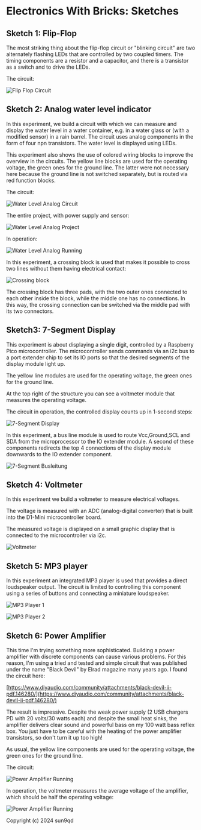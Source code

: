 # Electronics With Bricks: Sketches

## Sketch 1: Flip-Flop

The most striking thing about the flip-flop circuit or "blinking circuit" are two alternately flashing LEDs that are controlled by two coupled timers. The timing components are a resistor and a capacitor, and there is a transistor as a switch and to drive the LEDs.

The circuit:

![Flip Flop Circuit](img/FlipFlop_Circuit.jpg)

## Sketch 2: Analog water level indicator

In this experiment, we build a circuit with which we can measure and display the water level in a water container, e.g. in a water glass or (with a modified sensor) in a rain barrel. The circuit uses analog components in the form of four npn transistors. The water level is displayed using LEDs.

This experiment also shows the use of colored wiring blocks to improve the overview in the circuits. The yellow line blocks are used for the operating voltage, the green ones for the ground line. The latter were not necessary here because the ground line is not switched separately, but is routed via red function blocks.

The circuit:

![Water Level Analog Circuit](img/WaterLevelIndicatorAnalog_Circuit.jpg)

The entire project, with power supply and sensor:

![Water Level Analog Project](img/WaterLevelIndicatorAnalog_Project.jpg)

In operation:

![Water Level Analog Running](img/WaterLevelIndicatorAnalog_Running.jpg)

In this experiment, a crossing block is used that makes it possible to cross two lines without them having electrical contact:

![Crossing block](img/WaterLevelIndicatorAnalog_Wire3Cross.jpg)

The crossing block has three pads, with the two outer ones connected to each other inside the block, while the middle one has no connections. In this way, the crossing connection can be switched via the middle pad with its two connectors.

## Sketch3: 7-Segment Display

This experiment is about displaying a single digit, controlled by a Raspberry Pico microcontroller. The microcontroller sends commands via an i2c bus to a port extender chip to set its IO ports so that the desired segments of the display module light up.

The yellow line modules are used for the operating voltage, the green ones for the ground line.

At the top right of the structure you can see a voltmeter module that measures the operating voltage.

The circuit in operation, the controlled display counts up in 1-second steps:

![7-Segment Display](img/_7SegmentDisplay_Running.jpg)

In this experiment, a bus line module is used to route Vcc,Ground,SCL and SDA from the microprocessor to the IO extender module. A second of these components redirects the top 4 connections of the display module downwards to the IO extender component.

![7-Segment Busleitung](img/_7SegmentDisplay_BusLine.jpg)

## Sketch 4: Voltmeter

In this experiment we build a voltmeter to measure electrical voltages.

The voltage is measured with an ADC (analog-digital converter) that is built into the D1-Mini microcontroller board.

The measured voltage is displayed on a small graphic display that is connected to the microcontroller via i2c.

![Voltmeter](img/Voltmeter_Running.jpg)

## Sketch 5: MP3 player

In this experiment an integrated MP3 player is used that provides a direct loudspeaker output. The circuit is limited to controlling this component using a series of buttons and connecting a miniature loudspeaker.

![MP3 Player 1](img/MP3Player_1.jpg)

![MP3 Player 2](img/MP3Player_2.jpg)

## Sketch 6: Power Amplifier

This time I'm trying something more sophisticated. Building a power amplifier with discrete components can cause various problems. For this reason, I'm using a tried and tested and simple circuit that was published under the name "Black Devil" by Elrad magazine many years ago. I found the circuit here:

[https://www.diyaudio.com/community/attachments/black-devil-ii-pdf.146280/](https://www.diyaudio.com/community/attachments/black-devil-ii-pdf.146280/)

The result is impressive. Despite the weak power supply (2 USB chargers PD with 20 volts/30 watts each) and despite the small heat sinks, the amplifier delivers clear sound and powerful bass on my 100 watt bass reflex box. You just have to be careful with the heating of the power amplifier transistors, so don't turn it up too high!

As usual, the yellow line components are used for the operating voltage, the green ones for the ground line.

The circuit:

![Power Amplifier Running](img/PowerAmplifier_Circuit.jpg)

In operation, the voltmeter measures the average voltage of the amplifier, which should be half the operating voltage:

![Power Amplifier Running](img/PowerAmplifier_Running.jpg)

Copyright (c) 2024 sun9qd


